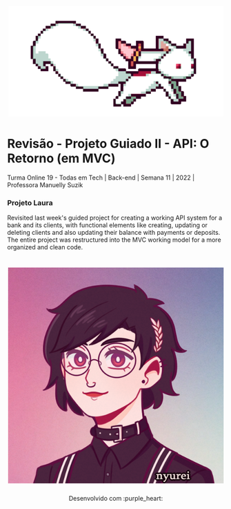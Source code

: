 <h1 align="center">
  <img src="assets/kyubey (1).gif" alt="gif Kyubei" width="500">
</h1>

# Revisão - Projeto Guiado II - API: O Retorno (em MVC)

Turma Online 19 - Todas em Tech  | Back-end | Semana 11 | 2022 | Professora Manuelly Suzik

### Projeto Laura

Revisited last week's guided project for creating a working API system for a bank and its clients, with functional elements like creating, updating or deleting clients and also updating their balance with payments or deposits. The entire project was restructured into the MVC working model for a more organized and clean code.

<h1 align="center">
  <img src="assets/picrew Laura.png" alt="Picrew ilustrativo da aluna Laura" width="500">
</h1>

<p align="center">
Desenvolvido com :purple_heart:  
</p>